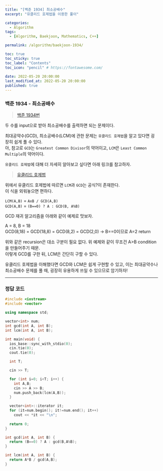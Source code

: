 ```yaml
---
title: "[백준 1934] 최소공배수"
excerpt: "유클리드 호제법을 이용한 풀이"

categories:
  - Algorithm
tags:
  - [Algorithm, Baekjoon, Mathematics, C++]

permalink: /algorithm/baekjoon-1934/

toc: true
toc_sticky: true
toc_label: "Contents"
toc_icon: "pencil" # https://fontawesome.com/
 
date: 2022-05-20 20:00:00
last_modified_at: 2022-05-20 20:00:00
published: true
---
```


### 백준 1934 - 최소공배수  

> [백준 1934번](https://www.acmicpc.net/problem/1934)  

두 수를 input으로 받아 최소공배수를 출력하면 되는 문제이다.  

최대공약수(GCD), 최소공배수(LCM)에 관한 문제는 `유클리드 호제법`을 알고 있다면 굉장히 쉽게 풀 수 있다.  
아, 참고로 `GCD`는 `Greatest Common Divisor`의 약어이고, `LCM`은 `Least Common Multiple`의 약어이다.  

`유클리드 호제법`에 대해 더 자세히 알아보고 싶다면 아래 링크를 참고하자.  

> [유클리드 호제법](https://ko.wikipedia.org/wiki/%EC%9C%A0%ED%81%B4%EB%A6%AC%EB%93%9C_%ED%98%B8%EC%A0%9C%EB%B2%95)   

위에서 유클리드 호제법에 따르면 `LCM`과 `GCD`는 공식?이 존재한다.  
이 식을 외워놓으면 편하다.  

`LCM(A,B)` = `AxB / GCD(A,B)`  
`GCD(A,B)` = `(B==0) ? A : GCD(B, A%B)`  

GCD 재귀 알고리즘을 아래와 같이 예제로 맛보자.  

A = 8, B = 18  
GCD(8,18) = GCD(18,8) = GCD(8,2) = GCD(2,0) -> B==0이므로 A=2 return  

위와 같은 recursion은 대소 구분이 필요 없다.  위 예제와 같이 무조건 A>B condition을 만들어주기 때문.  
이렇게 GCD를 구한 뒤, LCM은 간단히 구할 수 있다.  

유클리드 호제법을 이해했다면 GCD와 LCM은 쉽게 구현할 수 있고, 이는 최대공약수나 최소공배수 문제를 풀 때, 굉장히 유용하게 쓰일 수 있으므로 암기하자!  

---

### 정답 코드

```cpp
#include <iostream>
#include <vector>

using namespace std;

vector<int> num;
int gcd(int A, int B);
int lcm(int A, int B);

int main(void) {
  ios_base::sync_with_stdio(0);
  cin.tie(0);
  cout.tie(0);

  int T;

  cin >> T;

  for (int i=0; i<T; i++) {
    int A,B;
    cin >> A >> B;
    num.push_back(lcm(A,B));
  }

  vector<int>::iterator it;
  for (it=num.begin(); it!=num.end(); it++)
    cout << *it << "\n";
  
  return 0;
}

int gcd(int A, int B) {
  return (B==0) ? A : gcd(B,A%B);
}

int lcm(int A, int B) {
  return A*B / gcd(A,B);
}
```